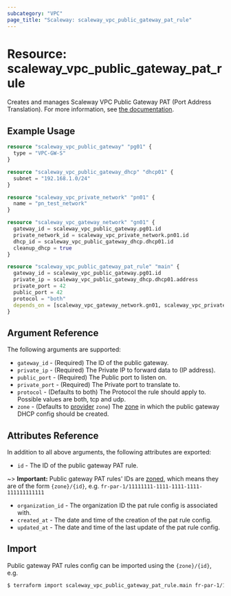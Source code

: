```yaml
---
subcategory: "VPC"
page_title: "Scaleway: scaleway_vpc_public_gateway_pat_rule"
---
```


# Resource: scaleway_vpc_public_gateway_pat_rule

Creates and manages Scaleway VPC Public Gateway PAT (Port Address Translation).
For more information, see [the documentation](https://developers.scaleway.com/en/products/vpc-gw/api/v1#pat-rules-e75d10).

## Example Usage

```terraform
resource "scaleway_vpc_public_gateway" "pg01" {
  type = "VPC-GW-S"
}

resource "scaleway_vpc_public_gateway_dhcp" "dhcp01" {
  subnet = "192.168.1.0/24"
}

resource "scaleway_vpc_private_network" "pn01" {
  name = "pn_test_network"
}

resource "scaleway_vpc_gateway_network" "gn01" {
  gateway_id = scaleway_vpc_public_gateway.pg01.id
  private_network_id = scaleway_vpc_private_network.pn01.id
  dhcp_id = scaleway_vpc_public_gateway_dhcp.dhcp01.id
  cleanup_dhcp = true
}

resource "scaleway_vpc_public_gateway_pat_rule" "main" {
  gateway_id = scaleway_vpc_public_gateway.pg01.id
  private_ip = scaleway_vpc_public_gateway_dhcp.dhcp01.address
  private_port = 42
  public_port = 42
  protocol = "both"
  depends_on = [scaleway_vpc_gateway_network.gn01, scaleway_vpc_private_network.pn01]
}
```

## Argument Reference

The following arguments are supported:

- `gateway_id` - (Required) The ID of the public gateway.
- `private_ip` - (Required) The Private IP to forward data to (IP address).
- `public_port` - (Required) The Public port to listen on.
- `private_port` - (Required) The Private port to translate to.
- `protocol` - (Defaults to both) The Protocol the rule should apply to. Possible values are both, tcp and udp.
- `zone` - (Defaults to [provider](../index.md#zone) `zone`) The [zone](../guides/regions_and_zones.md#zones) in which the public gateway DHCP config should be created.

## Attributes Reference

In addition to all above arguments, the following attributes are exported:

- `id` - The ID of the public gateway PAT rule.

~> **Important:** Public gateway PAT rules' IDs are [zoned](../guides/regions_and_zones.md#resource-ids), which means they are of the form `{zone}/{id}`, e.g. `fr-par-1/11111111-1111-1111-1111-111111111111`

- `organization_id` - The organization ID the pat rule config is associated with.
- `created_at` - The date and time of the creation of the pat rule config.
- `updated_at` - The date and time of the last update of the pat rule config.

## Import

Public gateway PAT rules config can be imported using the `{zone}/{id}`, e.g.

```bash
$ terraform import scaleway_vpc_public_gateway_pat_rule.main fr-par-1/11111111-1111-1111-1111-111111111111
```
